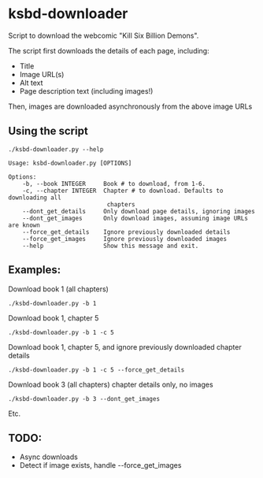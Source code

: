 # ksbd-downloader
Script to download the webcomic "Kill Six Billion Demons".

The script first downloads the details of each page, including:
- Title
- Image URL(s)
- Alt text
- Page description text (including images!)

Then, images are downloaded asynchronously from the above image URLs


<!-- # Features
- Detect existing images from previous runs
- Detect existing image URLs from previous runs -->


## Using the script
    ./ksbd-downloader.py --help

    Usage: ksbd-downloader.py [OPTIONS]

    Options:
        -b, --book INTEGER     Book # to download, from 1-6.
        -c, --chapter INTEGER  Chapter # to download. Defaults to downloading all
                                chapters
        --dont_get_details     Only download page details, ignoring images
        --dont_get_images      Only download images, assuming image URLs are known
        --force_get_details    Ignore previously downloaded details
        --force_get_images     Ignore previously downloaded images
        --help                 Show this message and exit.


## Examples:
Download book 1 (all chapters)

    ./ksbd-downloader.py -b 1
    
Download book 1, chapter 5

    ./ksbd-downloader.py -b 1 -c 5
    
Download book 1, chapter 5, and ignore previously downloaded chapter details

    ./ksbd-downloader.py -b 1 -c 5 --force_get_details
    
Download book 3 (all chapters) chapter details only, no images

    ./ksbd-downloader.py -b 3 --dont_get_images

Etc.


## TODO:
- Async downloads
- Detect if image exists, handle --force_get_images


<!-- # What do I do with all these images?
The images are downloaded with a zero-filled page number prefix, meaning you can simply ZIP them into a functional CBZ file for your favourite comic book reader. Cool!  -->
